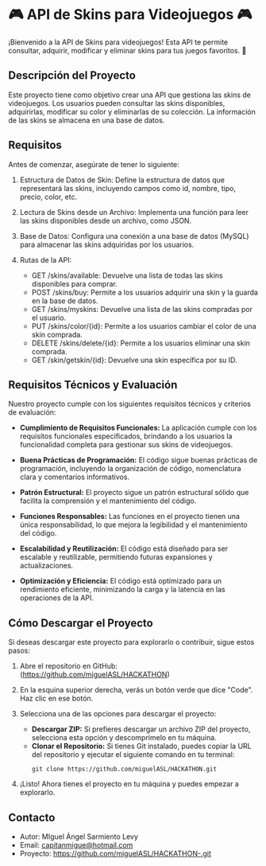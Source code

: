 # 🎮 API de Skins para Videojuegos 🎮

¡Bienvenido a la API de Skins para videojuegos! Esta API te permite consultar, adquirir, modificar y eliminar skins para tus juegos favoritos. 🚀

## Descripción del Proyecto

Este proyecto tiene como objetivo crear una API que gestiona las skins de videojuegos. Los usuarios pueden consultar las skins disponibles, adquirirlas, modificar su color y eliminarlas de su colección. La información de las skins se almacena en una base de datos.

## Requisitos

Antes de comenzar, asegúrate de tener lo siguiente:

1. Estructura de Datos de Skin: Define la estructura de datos que representará las skins, incluyendo campos como id, nombre, tipo, precio, color, etc.
2. Lectura de Skins desde un Archivo: Implementa una función para leer las skins disponibles desde un archivo, como JSON.
3. Base de Datos: Configura una conexión a una base de datos (MySQL) para almacenar las skins adquiridas por los usuarios.
4. Rutas de la API:

    - GET /skins/available: Devuelve una lista de todas las skins disponibles para comprar.
    - POST /skins/buy: Permite a los usuarios adquirir una skin y la guarda en la base de datos.
    - GET /skins/myskins: Devuelve una lista de las skins compradas por el usuario.
    - PUT /skins/color/{id}: Permite a los usuarios cambiar el color de una skin comprada.
    - DELETE /skins/delete/{id}: Permite a los usuarios eliminar una skin comprada.
    - GET /skin/getskin/{id}: Devuelve una skin específica por su ID.

## Requisitos Técnicos y Evaluación

Nuestro proyecto cumple con los siguientes requisitos técnicos y criterios de evaluación:

- **Cumplimiento de Requisitos Funcionales:** La aplicación cumple con los requisitos funcionales especificados, brindando a los usuarios la funcionalidad completa para gestionar sus skins de videojuegos.

- **Buena Prácticas de Programación:** El código sigue buenas prácticas de programación, incluyendo la organización de código, nomenclatura clara y comentarios informativos.

- **Patrón Estructural:** El proyecto sigue un patrón estructural sólido que facilita la comprensión y el mantenimiento del código.

- **Funciones Responsables:** Las funciones en el proyecto tienen una única responsabilidad, lo que mejora la legibilidad y el mantenimiento del código.

- **Escalabilidad y Reutilización:** El código está diseñado para ser escalable y reutilizable, permitiendo futuras expansiones y actualizaciones.

- **Optimización y Eficiencia:** El código está optimizado para un rendimiento eficiente, minimizando la carga y la latencia en las operaciones de la API.

## Cómo Descargar el Proyecto

Si deseas descargar este proyecto para explorarlo o contribuir, sigue estos pasos:

1. Abre el repositorio en GitHub: (https://github.com/miguelASL/HACKATHON)

2. En la esquina superior derecha, verás un botón verde que dice "Code". Haz clic en ese botón.

3. Selecciona una de las opciones para descargar el proyecto:
    - **Descargar ZIP:** Si prefieres descargar un archivo ZIP del proyecto, selecciona esta opción y descomprímelo en tu máquina.
    - **Clonar el Repositorio:** Si tienes Git instalado, puedes copiar la URL del repositorio y ejecutar el siguiente comando en tu terminal:
      ```
      git clone https://github.com/miguelASL/HACKATHON.git
      ```

4. ¡Listo! Ahora tienes el proyecto en tu máquina y puedes empezar a explorarlo.

## Contacto

- Autor: MIguel Ángel Sarmiento Levy
- Email: capitanmigue@hotmail.com
- Proyecto: https://github.com/miguelASL/HACKATHON-.git
